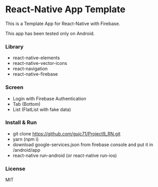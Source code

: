 # React-Native App Template #

This is a Template App for React-Native with Firebase.

This app has been tested only on Android.


### Library ###
- react-native-elements
- react-native-vector-icons
- react-navigation
- react-native-firebase

### Screen ###
- Login with Firebase Authentication
- Tab (Bottom)
- List (FlatList with fake data)

### Install & Run ###

- git clone https://github.com/gujc71/Project9_RN.git
- yarn (npm i)
- download google-services.json from firebase console and put it in /android/app
- react-native run-android (or react-native run-ios)


### License ###
MIT
